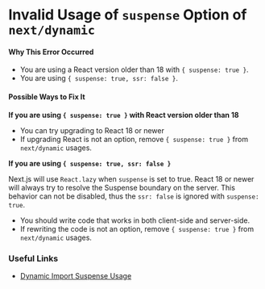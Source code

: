# Invalid Usage of `suspense` Option of `next/dynamic`

#### Why This Error Occurred

- You are using a React version older than 18 with `{ suspense: true }`.
- You are using `{ suspense: true, ssr: false }`.

#### Possible Ways to Fix It

**If you are using `{ suspense: true }` with React version older than 18**

- You can try upgrading to React 18 or newer
- If upgrading React is not an option, remove `{ suspense: true }` from `next/dynamic` usages.

**If you are using `{ suspense: true, ssr: false }`**

Next.js will use `React.lazy` when `suspense` is set to true. React 18 or newer will always try to resolve the Suspense boundary on the server. This behavior can not be disabled, thus the `ssr: false` is ignored with `suspense: true`.

- You should write code that works in both client-side and server-side.
- If rewriting the code is not an option, remove `{ suspense: true }` from `next/dynamic` usages.

### Useful Links

- [Dynamic Import Suspense Usage](https://nextjs.org/docs/advanced-features/dynamic-import#with-suspense)
